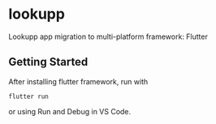 # lookupp

Lookupp app migration to multi-platform framework: Flutter

## Getting Started

After installing flutter framework, run with 

```flutter run```

or using Run and Debug in VS Code.

<!-- /\//\o.o/\\/\ -->